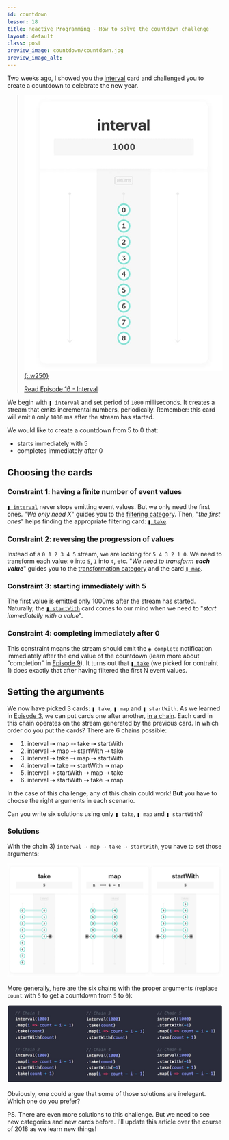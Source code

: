 ```yaml
---
id: countdown
lesson: 18
title: Reactive Programming - How to solve the countdown challenge
layout: default
class: post
preview_image: countdown/countdown.jpg
preview_image_alt:
---
```


Two weeks ago, I showed you the [interval](/interval) card and challenged you to create a countdown to celebrate the new year.

> [![](img/countdown/interval.jpg){:.w250}](/interval)
>
> [Read Episode 16 - Interval](/interval)

We begin with `❚ interval` and set period of `1000` milliseconds. It creates a stream that emits incremental numbers, periodically. Remember: this card will emit `0` only `1000` ms after the stream has started.

We would like to create a countdown from 5 to 0 that:

- starts immediately with 5
- completes immediately after 0

## Choosing the cards

### Constraint 1: having a finite number of event values

[`❚ interval`](/interval) never stops emitting event values. But we only need the first ones.
"_We only need X_" guides you to the [filtering category](/categories). Then, "_the first ones_" helps finding the appropriate filtering card: [`❚ take`](/take).

### Constraint 2: reversing the progression of values

Instead of a `0 1 2 3 4 5` stream, we are looking for `5 4 3 2 1 0`. We need to transform each value: `0` into `5`, `1` into `4`, etc.
"_We need to transform **each value**_" guides you to the [transformation category](/categories) and the card [`❚ map`](/map).

### Constraint 3: starting immediately with 5

The first value is emitted only 1000ms after the stream has started. Naturally, the [`❚ startWith`](/startWith) card comes to our mind when we need to "_start immediatelly with a value_".

### Constraint 4: completing immediately after 0

This constraint means the stream should emit the `◉ complete` notification immediately after the end value of the countdown (learn more about "completion" in [Episode 9](/take)). It turns out that
 [`❚ take`](/take) (we picked for contraint 1) does exactly that after having filtered the first N event values.

## Setting the arguments

We now have picked 3 cards: `❚ take`, `❚ map` and `❚ startWith`. As we learned in [Episode 3](/listen), we can put cards one after another, [in a chain](/listen#chain). Each card in this chain operates on the stream generated by the previous card. In which order do you put the cards? There are 6 chains possible:

- 1) interval ⇢ map ⇢ take ⇢ startWith
- 2) interval ⇢ map ⇢ startWith ⇢ take
- 3) interval ⇢ take ⇢ map ⇢ startWith
- 4) interval ⇢ take ⇢ startWith ⇢ map
- 5) interval ⇢ startWith ⇢ map ⇢ take
- 6) interval ⇢ startWith ⇢ take ⇢ map

In the case of this challenge, any of this chain could work! **But** you have to choose the right arguments in each scenario.

Can you write six solutions using only `❚ take`, `❚ map` and `❚ startWith`?

### Solutions

With the chain 3) `interval ⇢ map ⇢ take ⇢ startWith`, you have to set those arguments:

![](img/countdown/countdown.jpg)

More generally, here are the six chains with the proper arguments (replace `count` with `5` to get a countdown from `5` to `0`):

![](img/countdown/chains1-6.jpg)

Obviously, one could argue that some of those solutions are inelegant. Which one do you prefer?

PS. There are even more solutions to this challenge. But we need to see new categories and new cards before. I'll update this article over the course of 2018 as we learn new things!